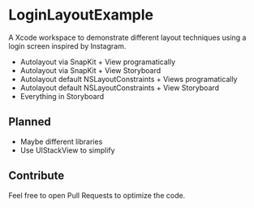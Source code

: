 # LoginLayoutExample
A Xcode workspace to demonstrate different layout techniques using a login screen inspired by Instagram.

- Autolayout via SnapKit + View programatically
- Autolayout via SnapKit + View Storyboard
- Autolayout default NSLayoutConstraints + Views programatically
- Autolayout default NSLayoutConstraints + View Storyboard
- Everything in Storyboard

## Planned
- Maybe different libraries
- Use UIStackView to simplify


## Contribute
Feel free to open Pull Requests to optimize the code.